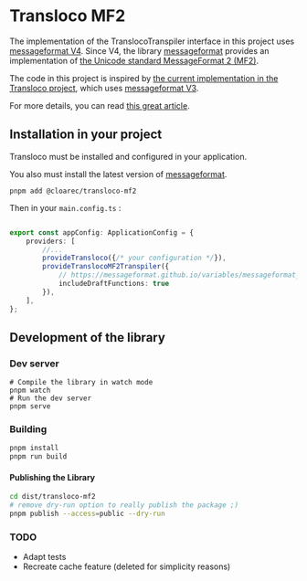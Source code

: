 # Transloco MF2

The implementation of the TranslocoTranspiler interface in this project
uses [messageformat V4](https://messageformat.github.io/documents/Project_Overview.html).
Since V4, the library [messageformat](https://github.com/messageformat/messageformat) provides an implementation
of [the Unicode standard MessageFormat 2 (MF2)](https://messageformat.unicode.org/).

The code in this project is inspired by
[the current implementation in the Transloco project](https://github.com/jsverse/transloco/blob/transloco-7.6.1/libs/transloco-messageformat/src/lib/messageformat.transpiler.ts),
which uses [messageformat V3](https://messageformat.github.io/messageformat/api/).

For more details, you can read
[this great article](https://blogs.igalia.com/compilers/2024/05/06/messageformat-2-0-a-new-standard-for-translatable-messages/).

## Installation in your project

Transloco must be installed and configured in your application.

You also must install the latest version of [messageformat](https://www.npmjs.com/package/messageformat).

```
pnpm add @cloarec/transloco-mf2
```

Then in your `main.config.ts` :

```typescript

export const appConfig: ApplicationConfig = {
    providers: [
        //...
        provideTransloco({/* your configuration */}),
        provideTranslocoMF2Transpiler({
            // https://messageformat.github.io/variables/messageformat_functions.DraftFunctions.html
            includeDraftFunctions: true
        }),
    ],
};
```

## Development of the library

### Dev server

```
# Compile the library in watch mode
pnpm watch
# Run the dev server
pnpm serve
```

### Building

```bash
pnpm install
pnpm run build
```

#### Publishing the Library

```bash
cd dist/transloco-mf2
# remove dry-run option to really publish the package ;)
pnpm publish --access=public --dry-run
```

### TODO

* Adapt tests
* Recreate cache feature (deleted for simplicity reasons)
